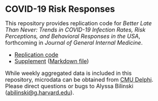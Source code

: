 # COVID-19 Risk Responses

 <font size="4"> This repository provides replication code for <em>Better Late Than Never: Trends in COVID-19 Infection Rates, Risk Perceptions, and Behavioral Responses in the USA</em>, forthcoming in <em>Journal of General Internal Medicine</em>. 

- [Replication code](https://github.com/abilinski/COVID19RiskResponse/blob/main/2%20-%20Markdown%20files/figures.Rmd)
- [Supplement](https://github.com/abilinski/COVID19RiskResponse/blob/main/2%20-%20Markdown%20files/supplement_v4.pdf) ([Markdown file](https://github.com/abilinski/COVID19RiskResponse/blob/main/2%20-%20Markdown%20files/supplement_v4.Rmd))

While weekly aggregated data is included in this repository, microdata can be obtained from [CMU Delphi](https://cmu-delphi.github.io/delphi-epidata/api/covidcast-signals/fb-survey.html).  Please direct questions or bugs to Alyssa Bilinski ([abilinski@g.harvard.edu](abilinski@g.harvard.edu)).

  </font>
